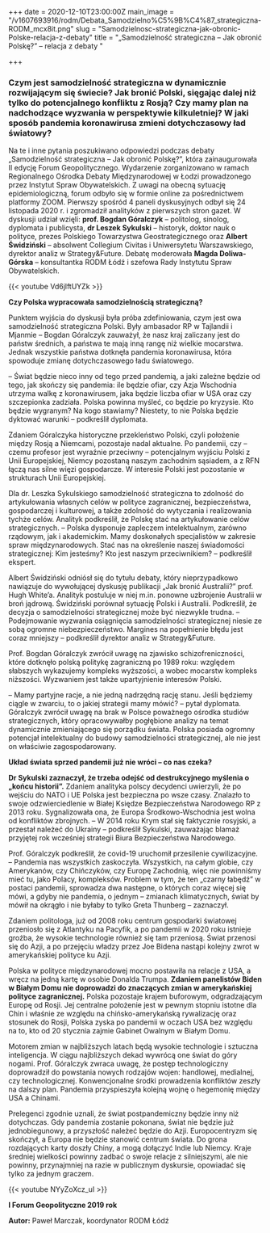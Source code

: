 +++
date = 2020-12-10T23:00:00Z
main_image = "/v1607693916/rodm/Debata_Samodzielno%C5%9B%C4%87_strategiczna-RODM_mcx8it.png"
slug = "Samodzielnosc-strategiczna-jak-obronic-Polske-relacja-z-debaty"
title = "„Samodzielność strategiczna – Jak obronić Polskę?” – relacja z debaty "

+++
### **Czym jest samodzielność strategiczna w dynamicznie rozwijającym się świecie? Jak bronić Polski, sięgając dalej niż tylko do potencjalnego konfliktu z Rosją? Czy mamy plan na nadchodzące wyzwania w perspektywie kilkuletniej? W jaki sposób pandemia koronawirusa zmieni dotychczasowy ład światowy?**

Na te i inne pytania poszukiwano odpowiedzi podczas debaty „Samodzielność strategiczna – Jak obronić Polskę?”, która zainaugurowała II edycję Forum Geopolitycznego. Wydarzenie zorganizowano w ramach Regionalnego Ośrodka Debaty Międzynarodowej w Łodzi prowadzonego przez Instytut Spraw Obywatelskich. Z uwagi na obecną sytuację epidemiologiczną, forum odbyło się w formie online za pośrednictwem platformy ZOOM. Pierwszy spośród 4 paneli dyskusyjnych odbył się 24 listopada 2020 r. i zgromadził analityków z pierwszych stron gazet. W dyskusji udział wzięli: **prof. Bogdan Góralczyk** – politolog, sinolog, dyplomata i publicysta, **dr Leszek Sykulski** – historyk, doktor nauk o polityce, prezes Polskiego Towarzystwa Geostrategicznego oraz **Albert Świdziński** – absolwent Collegium Civitas i Uniwersytetu Warszawskiego, dyrektor analiz w Strategy&Future. Debatę moderowała **Magda Doliwa-Górska** – konsultantka RODM Łódź i szefowa Rady Instytutu Spraw Obywatelskich.

{{< youtube Vd6jlftUYZk >}}

**Czy Polska wypracowała samodzielnością strategiczną?**

Punktem wyjścia do dyskusji była próba zdefiniowania, czym jest owa samodzielność strategiczna Polski. Były ambasador RP w Tajlandii i Mjanmie – Bogdan Góralczyk zauważył, że nasz kraj zaliczany jest do państw średnich, a państwa te mają inną rangę niż wielkie mocarstwa. Jednak wszystkie państwa dotknęła pandemia koronawirusa, która spowoduje zmianę dotychczasowego ładu światowego.

– Świat będzie nieco inny od tego przed pandemią, a jaki zależne będzie od tego, jak skończy się pandemia: ile będzie ofiar, czy Azja Wschodnia utrzyma walkę z koronawirusem, jaka będzie liczba ofiar w USA oraz czy szczepionka zadziała. Polska powinna myśleć, co będzie po kryzysie. Kto będzie wygranym? Na kogo stawiamy? Niestety, to nie Polska będzie dyktować warunki – podkreślił dyplomata.

Zdaniem Góralczyka historyczne przekleństwo Polski, czyli położenie między Rosją a Niemcami, pozostaje nadal aktualne. Po pandemii, czy – czemu profesor jest wyraźnie przeciwny – potencjalnym wyjściu Polski z Unii Europejskiej, Niemcy pozostaną naszym zachodnim sąsiadem, a z RFN łączą nas silne więzi gospodarcze. W interesie Polski jest pozostanie w strukturach Unii Europejskiej.

Dla dr. Leszka Sykulskiego samodzielność strategiczna to zdolność do artykułowania własnych celów w polityce zagranicznej, bezpieczeństwa, gospodarczej i kulturowej, a także zdolność do wytyczania i realizowania tychże celów. Analityk podkreślił, że Polskę stać na artykułowanie celów strategicznych. – Polska dysponuje zapleczem intelektualnym, zarówno rządowym, jak i akademickim. Mamy doskonałych specjalistów w zakresie spraw międzynarodowych. Stać nas na określenie naszej świadomości strategicznej: Kim jesteśmy? Kto jest naszym przeciwnikiem? – podkreślił ekspert.

Albert Świdziński odniósł się do tytułu debaty, który nieprzypadkowo nawiązuje do wywołującej dyskusję publikacji „Jak bronić Australii?” prof. Hugh White’a. Analityk postuluje w niej m.in. ponowne uzbrojenie Australii w broń jądrową. Świdziński porównał sytuację Polski i Australii. Podkreślił, że decyzja o samodzielności strategicznej może być niezwykle trudna. – Podejmowanie wyzwania osiągnięcia samodzielności strategicznej niesie ze sobą ogromne niebezpieczeństwo. Margines na popełnienie błędu jest coraz mniejszy – podkreślił dyrektor analiz w Strategy&Future.

Prof. Bogdan Góralczyk zwrócił uwagę na zjawisko schizofreniczności, które dotknęło polską politykę zagraniczną po 1989 roku: względem słabszych wykazujemy kompleks wyższości, a wobec mocarstw kompleks niższości. Wyzwaniem jest także upartyjnienie interesów Polski.

– Mamy partyjne racje, a nie jedną nadrzędną rację stanu. Jeśli będziemy ciągle w zwarciu, to o jakiej strategii mamy mówić? – pytał dyplomata. Góralczyk zwrócił uwagę na brak w Polsce poważnego ośrodka studiów strategicznych, który opracowywałby pogłębione analizy na temat dynamicznie zmieniającego się porządku świata. Polska posiada ogromny potencjał intelektualny do budowy samodzielności strategicznej, ale nie jest on właściwie zagospodarowany.

**Układ świata sprzed pandemii już nie wróci – co nas czeka?**

**Dr Sykulski zaznaczył, że trzeba odejść od destrukcyjnego myślenia o „końcu historii”.** Zdaniem analityka polscy decydenci uwierzyli, że po wejściu do NATO i UE Polska jest bezpieczna po wsze czasy. Znalazło to swoje odzwierciedlenie w Białej Księdze Bezpieczeństwa Narodowego RP z 2013 roku. Sygnalizowała ona, że Europa Środkowo-Wschodnia jest wolna od konfliktów zbrojnych. – W 2014 roku Krym stał się faktycznie rosyjski, a przestał należeć do Ukrainy – podkreślił Sykulski, zauważając blamaż przyjętej rok wcześniej strategii Biura Bezpieczeństwa Narodowego.

Prof. Góralczyk podkreślił, że covid-19 uruchomił przesilenie cywilizacyjne. – Pandemia nas wszystkich zaskoczyła. Wszystkich, na całym globie, czy Amerykanów, czy Chińczyków, czy Europę Zachodnią, więc nie powinniśmy mieć tu, jako Polacy, kompleksów. Problem w tym, że ten „czarny łabędź” w postaci pandemii, sprowadza dwa następne, o których coraz więcej się mówi, a gdyby nie pandemia, o jednym – zmianach klimatycznych, świat by mówił na okrągło i nie byłaby to tylko Greta Thunberg – zaznaczył.

Zdaniem politologa, już od 2008 roku centrum gospodarki światowej przeniosło się z Atlantyku na Pacyfik, a po pandemii w 2020 roku istnieje groźba, że wysokie technologie również się tam przeniosą. Świat przenosi się do Azji, a po przejęciu władzy przez Joe Bidena nastąpi kolejny zwrot w amerykańskiej polityce ku Azji.

Polska w polityce międzynarodowej mocno postawiła na relacje z USA, a wręcz na jedną kartę w osobie Donalda Trumpa. **Zdaniem panelistów Biden w Białym Domu nie doprowadzi do znaczących zmian w amerykańskiej polityce zagranicznej.** Polska pozostaje krajem buforowym, odgradzającym Europę od Rosji. Jej centralne położenie jest w pewnym stopniu istotne dla Chin i właśnie ze względu na chińsko-amerykańską rywalizację oraz stosunek do Rosji, Polska zyska po pandemii w oczach USA bez względu na to, kto od 20 stycznia zajmie Gabinet Owalnym w Białym Domu.

Motorem zmian w najbliższych latach będą wysokie technologie i sztuczna inteligencja. W ciągu najbliższych dekad wywrócą one świat do góry nogami. Prof. Góralczyk zwraca uwagę, że postęp technologiczny doprowadził do powstania nowych rodzajów wojen: handlowej, medialnej, czy technologicznej. Konwencjonalne środki prowadzenia konfliktów zeszły na dalszy plan. Pandemia przyspieszyła kolejną wojnę o hegemonię między USA a Chinami.

Prelegenci zgodnie uznali, że świat postpandemiczny będzie inny niż dotychczas. Gdy pandemia zostanie pokonana, świat nie będzie już jednobiegunowy, a przyszłość należeć będzie do Azji. Europocentryzm się skończył, a Europa nie będzie stanowić centrum świata. Do grona rozdających karty doszły Chiny, a mogą dołączyć Indie lub Niemcy. Kraje średniej wielkości powinny zadbać o swoje relacje z silniejszymi, ale nie powinny, przynajmniej na razie w publicznym dyskursie, opowiadać się tylko za jednym graczem.

{{< youtube NYyZoXcz_uI >}}

**I Forum Geopolityczne 2019 rok**

**Autor:** Paweł Marczak, koordynator RODM Łódź